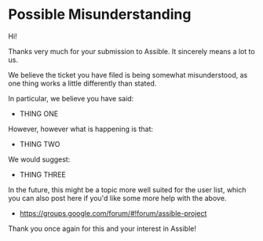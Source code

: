 Possible Misunderstanding
=========================

Hi!

Thanks very much for your submission to Assible.  It sincerely means a lot to us.

We believe the ticket you have filed is being somewhat misunderstood, as one thing works a little differently than stated.

In particular, we believe you have said:

   * THING ONE

However, however what is happening is that:

   * THING TWO

We would suggest:

   * THING THREE

In the future, this might be a topic more well suited for the user list, which you can also post here if you'd like some more help with the above.
   
   * https://groups.google.com/forum/#!forum/assible-project

Thank you once again for this and your interest in Assible!

